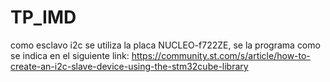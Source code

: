 # TP_IMD

como esclavo i2c se utiliza la placa NUCLEO-f722ZE, se la programa como se indica en el siguiente link:
https://community.st.com/s/article/how-to-create-an-i2c-slave-device-using-the-stm32cube-library 
